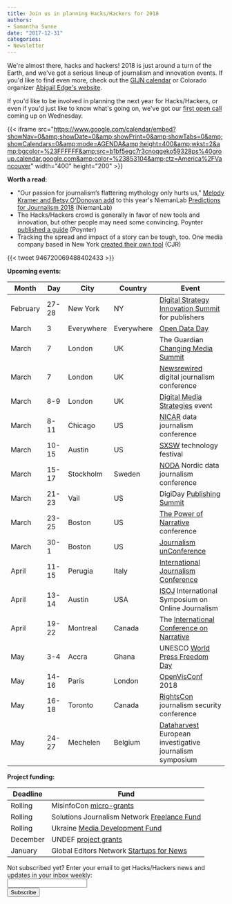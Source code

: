 ```yaml
---
title: Join us in planning Hacks/Hackers for 2018
authors:
- Samantha Sunne
date: "2017-12-31"
categories:
- Newsletter
---
```


We're almost there, hacks and hackers! 2018 is just around a turn of the Earth, and we've got a serious lineup of journalism and innovation events. If you'd like to find even more, check out the [GIJN calendar](https://gijn.org/events/) or Colorado organizer [Abigail Edge's website](https://abigailedge.com/blog/journalism-conferences-2018).

If you'd like to be involved in planning the next year for Hacks/Hackers, or even if you'd just like to know what's going on, we've got our [first open call](https://docs.google.com/document/d/14I0GeNU7f3LSnG5hqHRnunWZDOlpbo4yUKKASUGhjDI/edit) coming up on Wednesday.

{{< iframe src="https://www.google.com/calendar/embed?showNav=0&amp;showDate=0&amp;showPrint=0&amp;showTabs=0&amp;showCalendars=0&amp;mode=AGENDA&amp;height=400&amp;wkst=2&amp;bgcolor=%23FFFFFF&amp;src=b1bf5egc7r3cnoqgeko59328ps%40group.calendar.google.com&amp;color=%23853104&amp;ctz=America%2FVancouver" width="400" height="200" >}}

**Worth a read:**

* "Our passion for journalism’s flattering mythology only hurts us," [Melody Kramer and Betsy O'Donovan add](http://www.niemanlab.org/collection/predictions-2018/) to this year's NiemanLab [Predictions for Journalism 2018](http://www.niemanlab.org/collection/predictions-2018/) (NiemanLab)
* The Hacks/Hackers crowd is generally in favor of new tools and innovation, but other people may need some convincing. Poynter [published a guide](https://www.poynter.org/news/13-questions-ask-adopting-new-tools-or-changes-newsroom) (Poynter)
* Tracking the spread and impact of a story can be tough, too. One media company based in New York [created their own tool](https://www.cjr.org/innovations/impact-tracker-journal-news-lohud.php?utm_content=buffer9c0c6&utm_medium=social&utm_source=twitter.com&utm_campaign=buffer) (CJR)

{{< tweet 946720069488402433 >}}

**Upcoming events:**

| Month | Day | City | Country | Event |
| ----- | --- | ---- | ------- | ----- |
February | 27-28 | New York | NY | [Digital Strategy Innovation Summit](https://abigailedge.us13.list-manage.com/track/click?u=49d91f3007b6d829e1d666ba9&id=6e86bade28&e=5e98e5e6b9) for publishers
March | 3 | Everywhere | Everywhere | [Open Data Day](http://opendataday.org/)
March | 7 | London | UK | The Guardian [Changing Media Summit](https://abigailedge.us13.list-manage.com/track/click?u=49d91f3007b6d829e1d666ba9&id=bbb1787874&e=5e98e5e6b9)
March | 7 | London | UK | [Newsrewired](https://www.newsrewired.com/) digital journalism conference
March | 8-9 | London | UK | [Digital Media Strategies](https://www.digital-media-strategies.com/?utm_source=Pitch%20Notes&utm_campaign=4dff1607b9-RSS_EMAIL_CAMPAIGN&utm_medium=email&utm_term=0_4524e1f79f-4dff1607b9-91685769) event
March | 8-11 | Chicago | US | [NICAR](https://ire.org/conferences/nicar18/) data journalism conference
March | 10-15 | Austin | US | [SXSW](https://abigailedge.us13.list-manage.com/track/click?u=49d91f3007b6d829e1d666ba9&id=2319460f2f&e=5e98e5e6b9) technology festival
March | 15-17 | Stockholm | Sweden | [NODA](http://noda2018.se/) Nordic data journalism conference
March | 21-23 | Vail | US | DigiDay [Publishing Summit](https://digiday.com/event/2018-publishing-summit-march-vail/?utm_source=digiday.com&utm_medium=direct&utm_campaign=digidaydis&utm_content=2018-events-calendar&utm_source=Pitch+Notes&utm_campaign=4dff1607b9-RSS_EMAIL_CAMPAIGN&utm_medium=email&utm_term=0_4524e1f79f-4dff1607b9-91685769)
March | 23-25 | Boston | US | [The Power of Narrative](http://www.bu.edu/com/narrative/?utm_source=Pitch+Notes&utm_campaign=4dff1607b9-RSS_EMAIL_CAMPAIGN&utm_medium=email&utm_term=0_4524e1f79f-4dff1607b9-91685769) conference
March | 30-1 | Boston | US | [Journalism unConference](https://www.fourthestate.co/news/journalism-unconference-2018-call-speakers/?utm_source=Pitch+Notes&utm_campaign=4dff1607b9-RSS_EMAIL_CAMPAIGN&utm_medium=email&utm_term=0_4524e1f79f-4dff1607b9-91685769)
April | 11-15 | Perugia | Italy | [International Journalism Conference](https://abigailedge.us13.list-manage.com/track/click?u=49d91f3007b6d829e1d666ba9&id=df76d12af6&e=5e98e5e6b9)
April | 13-14 | Austin | USA | [ISOJ](https://www.isoj.org/) International Symposium on Online Journalism
April | 19-22 | Montreal | Canada | The [International Conference on Narrative](https://narrative2018.ca)
May | 3-4 | Accra | Ghana | UNESCO [World Press Freedom Day](https://en.unesco.org/news/ghana-host-2018-edition-world-press-freedom-day)
May | 14-16 | Paris | London | [OpenVisConf](https://t.co/o3mgQD79G4) 2018
May | 16-18 | Toronto | Canada | [RightsCon](https://www.rightscon.org/) journalism security conference
May | 24-27 | Mechelen | Belgium | [Dataharvest](http://www.journalismfund.eu/european-investigative-journalism-dataharvest-conference) European investigative journalism symposium

**Project funding:**

| Deadline | Fund |
| -------- | ---- |
Rolling | MisinfoCon [micro-grants](https://docs.google.com/forms/d/e/1FAIpQLScyX13mJU0DLUaoAFijjClCOUbzKrdqfFR2gMwv0eXVKJYXyQ/viewform?c=0&w=1)
Rolling | Solutions Journalism Network [Freelance Fund](https://thewholestory.solutionsjournalism.org/now-offering-travel-funds-for-freelancers-857c49f9b395)
Rolling | Ukraine [Media Development Fund](http://ijnet.org/en/opportunities/media-development-grants-available-ukraine)
December | UNDEF [project grants](https://www.un.org/democracyfund/application-materials)
January | Global Editors Network [Startups for News](https://www.journalism.co.uk/news/startups-with-innovative-solutions-for-newsrooms-can-now-apply-to-global-programme/s2/a712830/)

<div id="mc_embed_signup"><form id="mc-embedded-subscribe-form" class="validate" action="//hackshackers.us1.list-manage.com/subscribe/post?u=c56f2e53d5ed6ef87f8aaa75c&amp;id=fb2bc6f10b" method="post" name="mc-embedded-subscribe-form" novalidate="" target="_blank">

<div id="mc_embed_signup_scroll">

<div class="mc-field-group"><label for="mce-EMAIL">Not subscribed yet? Enter your email to get Hacks/Hackers news and updates in your inbox weekly:  </label></div>

<div class="mc-field-group"><input id="mce-EMAIL" class="required email" name="EMAIL" type="email" value="" /></div>

<!-- real people should not fill this in and expect good things - do not remove this or risk form bot signups-->

<div style="position: absolute; left: -5000px;"><input tabindex="-1" name="b_c56f2e53d5ed6ef87f8aaa75c_fb2bc6f10b" type="text" value="" /></div>

<div class="clear"><input id="mc-embedded-subscribe" class="button" name="subscribe" type="submit" value="Subscribe" /></div>

</div>

</form></div>

<!--End mc_embed_signup-->

<meta name="twitter:card" content="summary">

<meta name="twitter:image:src" content="https://hackshackers.com/content-images/about/hackshackers_logomark.png">

